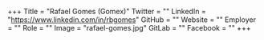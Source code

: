 +++
Title = "Rafael Gomes (Gomex)"
Twitter = ""
LinkedIn = "https://www.linkedin.com/in/rbgomes"
GitHub = ""
Website = ""
Employer = ""
Role = ""
Image = "rafael-gomes.jpg"
GitLab = ""
Facebook = ""
+++
